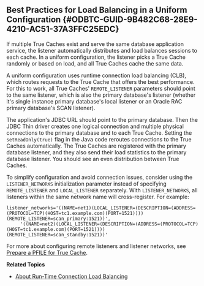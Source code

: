  

## Best Practices for Load Balancing in a Uniform Configuration {#ODBTC-GUID-9B482C68-28E9-4210-AC51-37A3FFC25EDC}

If multiple True Caches exist and serve the same database application service, the listener automatically distributes and load balances sessions to each cache. In a uniform configuration, the listener picks a True Cache randomly or based on load, and all True Caches cache the same data. 

A uniform configuration uses runtime connection load balancing (CLB), which routes requests to the True Cache that offers the best performance. For this to work, all True Caches' `REMOTE_LISTENER` parameters should point to the same listener, which is also the primary database's listener (whether it's single instance primary database's local listener or an Oracle RAC primary database's SCAN listener). 

The application's JDBC URL should point to the primary database. Then the JDBC Thin driver creates one logical connection and multiple physical connections to the primary database and to each True Cache. Setting the `setReadOnly(true)` flag in the Java code reroutes connections to the True Caches automatically. The True Caches are registered with the primary database listener, and they also send their load statistics to the primary database listener. You should see an even distribution between True Caches. 

To simplify configuration and avoid connection issues, consider using the `LISTENER_NETWORKS` initialization parameter instead of specifying `REMOTE_LISTENER` and `LOCAL_LISTENER` separately. With `LISTENER_NETWORKS`, all listeners within the same network name will cross-register. For example: 
    
    
    listener_networks='((NAME=net1)(LOCAL_LISTENER=(DESCRIPTION=(ADDRESS=(PROTOCOL=TCP)(HOST=tc1.example.com)(PORT=1521))))(REMOTE_LISTENER=scan_primary:1521))',
         '((NAME=net2)(LOCAL_LISTENER=(DESCRIPTION=(ADDRESS=(PROTOCOL=TCP)(HOST=tc1.example.com)(PORT=1521))))(REMOTE_LISTENER=scan_standby:1521))'

For more about configuring remote listeners and listener networks, see [Prepare a PFILE for True Cache](creating-true-cache-manually.html#GUID-329AF735-212B-4FF8-BC09-D57F4B6CCE51 "For each True Cache, prepare a PFILE with the following parameters."). 

**Related Topics**

  * [About Run-Time Connection Load Balancing](https://docs.oracle.com/pls/topic/lookup?ctx=en/database/oracle/oracle-database/23&amp;id=JJUCP-GUID-305FD568-95F5-458C-8B52-5A81FA62999C)


